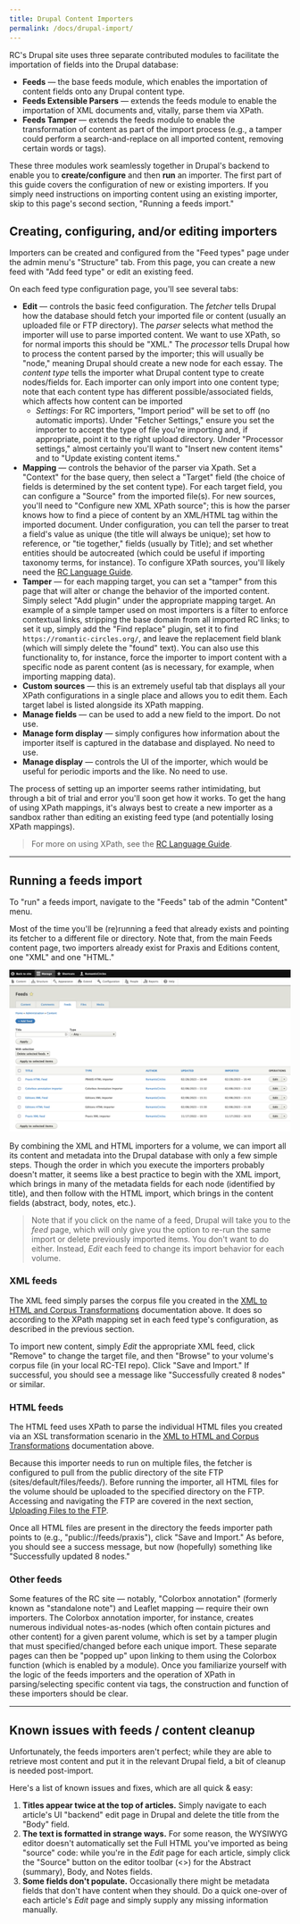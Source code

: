 ```yaml
---
title: Drupal Content Importers
permalink: /docs/drupal-import/
---
```


RC's Drupal site uses three separate contributed modules to facilitate the importation of fields into the Drupal database:

- **Feeds** — the base feeds module, which enables the importation of content fields onto any Drupal content type.
- **Feeds Extensible Parsers** — extends the feeds module to enable the importation of XML documents and, vitally, parse them via XPath.
- **Feeds Tamper** — extends the feeds module to enable the transformation of content as part of the import process (e.g., a tamper could perform a search-and-replace on all imported content, removing certain words or tags).

These three modules work seamlessly together in Drupal's backend to enable you to **create/configure** and then **run** an importer. The first part of this guide covers the configuration of new or existing importers. If you simply need instructions on importing content using an existing importer, skip to this page's second section, "Running a feeds import."

## Creating, configuring, and/or editing importers

Importers can be created and configured from the "Feed types" page under the admin menu's "Structure" tab. From this page, you can create a new feed with "Add feed type" or edit an existing feed.

On each feed type configuration page, you'll see several tabs:

- **Edit** — controls the basic feed configuration. The *fetcher* tells Drupal how the database should fetch your imported file or content (usually an uploaded file or FTP directory). The *parser* selects what method the importer will use to parse imported content. We want to use XPath, so for normal imports this should be "XML." The *processor* tells Drupal how to process the content parsed by the importer; this will usually be "node," meaning Drupal should create a new node for each essay. The *content type* tells the importer what Drupal content type to create nodes/fields for. Each importer can only import into one content type; note that each content type has different possible/associated fields, which affects how content can be imported
  - *Settings*: For RC importers, "Import period" will be set to off (no automatic imports). Under "Fetcher Settings," ensure you set the importer to accept the type of file you're importing and, if appropriate, point it to the right upload directory. Under "Processor settings," almost certainly you'll want to "Insert new content items" and to "Update existing content items."
- **Mapping** — controls the behavior of the parser via Xpath. Set a "Context" for the base query, then select a "Target" field (the choice of fields is determined by the set content type). For each target field, you can configure a "Source" from the imported file(s). For new sources, you'll need to "Configure new XML XPath source"; this is how the parser knows how to find a piece of content by an XML/HTML tag within the imported document. Under configuration, you can tell the parser to treat a field's value as unique (the title will always be unique); set how to reference, or "tie together," fields (usually by Title); and set whether entities should be autocreated (which could be useful if importing taxonomy terms, for instance). To configure XPath sources, you'll likely need the [RC Language Guide](../rc-languages/).
- **Tamper** — for each mapping target, you can set a "tamper" from this page that will alter or change the behavior of the imported content. Simply select "Add plugin" under the appropriate mapping target. An example of a simple tamper used on most importers is a filter to enforce contextual links, stripping the base domain from all imported RC links; to set it up, simply add the "Find replace" plugin, set it to find `https://romantic-circles.org/`, and leave the replacement field blank (which will simply delete the "found" text). You can also use this functionality to, for instance, force the importer to import content with a specific node as parent content (as is necessary, for example, when importing mapping data).
- **Custom sources** — this is an extremely useful tab that displays all your XPath configurations in a single place and allows you to edit them. Each target label is listed alongside its XPath mapping.
- **Manage fields** — can be used to add a new field to the import. Do not use.
- **Manage form display** — simply configures how information about the importer itself is captured in the database and displayed. No need to use.
- **Manage display** — controls the UI of the importer, which would be useful for periodic imports and the like. No need to use.

The process of setting up an importer seems rather intimidating, but through a bit of trial and error you'll soon get how it works. To get the hang of using XPath mappings, it's always best to create a new importer as a sandbox rather than editing an existing feed type (and potentially losing XPath mappings).

>For more on using XPath, see the [RC Language Guide](../rc-languages/).

-----

## Running a feeds import

To "run" a feeds import, navigate to the "Feeds" tab of the admin "Content" menu.

Most of the time you'll be (re)running a feed that already exists and pointing its fetcher to a different file or directory. Note that, from the main Feeds content page, two importers already exist for Praxis and Editions content, one "XML" and one "HTML."

![Screeshot of Feeds page](/assets/img/feeds-content-page.png)

By combining the XML and HTML importers for a volume, we can import all its content and metadata into the Drupal database with only a few simple steps. Though the order in which you execute the importers probably doesn't matter, it seems like a best practice to begin with the XML import, which brings in many of the metadata fields for each node (identified by title), and then follow with the HTML import, which brings in the content fields (abstract, body, notes, etc.).

>Note that if you click on the name of a feed, Drupal will take you to the *feed* page, which will only give you the option to re-run the same import or delete previously imported items. You don't want to do either. Instead, *Edit* each feed to change its import behavior for each volume.

### XML feeds

The XML feed simply parses the corpus file you created in the [XML to HTML and Corpus Transformations](../docs/xslt-trans/) documentation above. It does so according to the XPath mapping set in each feed type's configuration, as described in the previous section.

To import new content, simply *Edit* the appropriate XML feed, click "Remove" to change the target file, and then "Browse" to your volume's corpus file (in your local RC-TEI repo). Click "Save and Import." If successful, you should see a message like "Successfully created 8 nodes" or similar.

### HTML feeds

The HTML feed uses XPath to parse the individual HTML files you created via an XSL transformation scenario in the [XML to HTML and Corpus Transformations](../docs/xslt-trans/) documentation above.

Because this importer needs to run on multiple files, the fetcher is configured to pull from the public directory of the site FTP (sites/default/files/feeds/). Before running the importer, all HTML files for the volume should be uploaded to the specified directory on the FTP. Accessing and navigating the FTP are covered in the next section, [Uploading Files to the FTP](../docs/ftp-upload/).

Once all HTML files are present in the directory the feeds importer path points to (e.g., "public://feeds/praxis"), click "Save and Import." As before, you should see a success message, but now (hopefully) something like "Successfully updated 8 nodes."

### Other feeds

Some features of the RC site — notably, "Colorbox annotation" (formerly known as "standalone note") and Leaflet mapping — require their own importers. The Colorbox annotation importer, for instance, creates numerous individual notes-as-nodes (which often contain pictures and other content) for a given parent volume, which is set by a tamper plugin that must specified/changed before each unique import. These separate pages can then be "popped up" upon linking to them using the Colorbox function (which is enabled by a module). Once you familiarize yourself with the logic of the feeds importers and the operation of XPath in parsing/selecting specific content via tags, the construction and function of these importers should be clear.

-----

## Known issues with feeds / content cleanup

Unfortunately, the feeds importers aren't perfect; while they are able to retrieve most content and put it in the relevant Drupal field, a bit of cleanup is needed post-import.

Here's a list of known issues and fixes, which are all quick & easy:

1. **Titles appear twice at the top of articles.** Simply navigate to each article's UI "backend" edit page in Drupal and delete the title from the "Body" field.
2. **The text is formatted in strange ways.** For some reason, the WYSIWYG editor doesn't automatically set the Full HTML you've imported as being "source" code: while you're in the *Edit* page for each article, simply click the "Source" button on the editor toolbar (<>) for the Abstract (summary), Body, and Notes fields.
3. **Some fields don't populate.** Occasionally there might be metadata fields that don't have content when they should. Do a quick one-over of each article's *Edit* page and simply supply any missing information manually.
